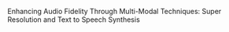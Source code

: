 Enhancing Audio Fidelity Through Multi-Modal Techniques: Super Resolution and Text to Speech Synthesis
